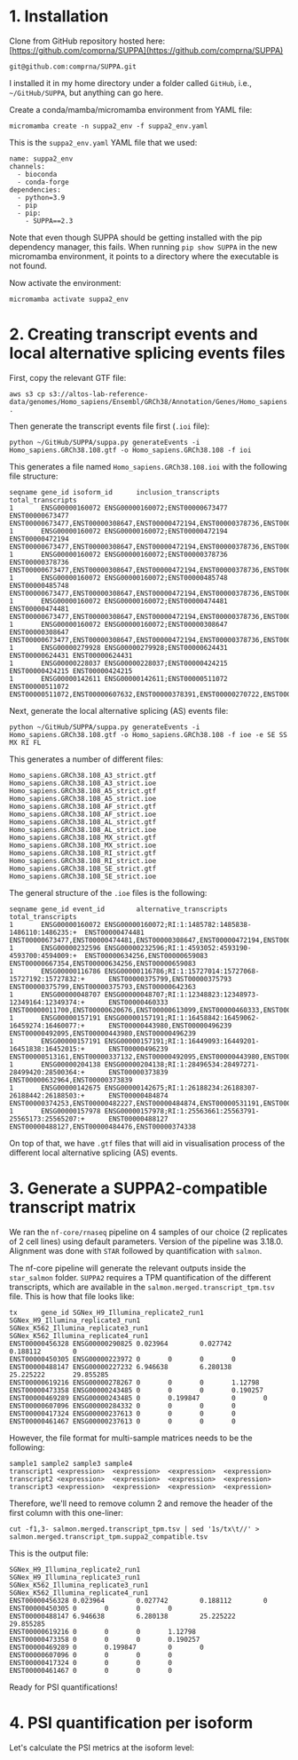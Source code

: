 # 1. Installation

Clone from GitHub repository hosted here: [https://github.com/comprna/SUPPA](https://github.com/comprna/SUPPA)

```
git@github.com:comprna/SUPPA.git
```

I installed it in my home directory under a folder called `GitHub`, i.e., `~/GitHub/SUPPA`, but anything can go here.

Create a conda/mamba/micromamba environment from YAML file:

```
micromamba create -n suppa2_env -f suppa2_env.yaml
```

This is the `suppa2_env.yaml` YAML file that we used:

```
name: suppa2_env
channels:
  - bioconda
  - conda-forge
dependencies:
  - python=3.9
  - pip
  - pip:
    - SUPPA==2.3
```

Note that even though SUPPA should be getting installed with the pip dependency manager, this fails. When running `pip show SUPPA` in the new micromamba environment, it points to a directory where the executable is not found.

Now activate the environment:

```
micromamba activate suppa2_env
```


# 2. Creating transcript events and local alternative splicing events files

First, copy the relevant GTF file:

```
aws s3 cp s3://altos-lab-reference-data/genomes/Homo_sapiens/Ensembl/GRCh38/Annotation/Genes/Homo_sapiens.GRCh38.108.gtf .
```

Then generate the transcript events file first (`.ioi` file):

```
python ~/GitHub/SUPPA/suppa.py generateEvents -i Homo_sapiens.GRCh38.108.gtf -o Homo_sapiens.GRCh38.108 -f ioi
```

This generates a file named `Homo_sapiens.GRCh38.108.ioi` with the following file structure:

```
seqname gene_id isoform_id      inclusion_transcripts   total_transcripts
1       ENSG00000160072 ENSG00000160072;ENST00000673477 ENST00000673477 ENST00000673477,ENST00000308647,ENST00000472194,ENST00000378736,ENST00000485748,ENST00000474481
1       ENSG00000160072 ENSG00000160072;ENST00000472194 ENST00000472194 ENST00000673477,ENST00000308647,ENST00000472194,ENST00000378736,ENST00000485748,ENST00000474481
1       ENSG00000160072 ENSG00000160072;ENST00000378736 ENST00000378736 ENST00000673477,ENST00000308647,ENST00000472194,ENST00000378736,ENST00000485748,ENST00000474481
1       ENSG00000160072 ENSG00000160072;ENST00000485748 ENST00000485748 ENST00000673477,ENST00000308647,ENST00000472194,ENST00000378736,ENST00000485748,ENST00000474481
1       ENSG00000160072 ENSG00000160072;ENST00000474481 ENST00000474481 ENST00000673477,ENST00000308647,ENST00000472194,ENST00000378736,ENST00000485748,ENST00000474481
1       ENSG00000160072 ENSG00000160072;ENST00000308647 ENST00000308647 ENST00000673477,ENST00000308647,ENST00000472194,ENST00000378736,ENST00000485748,ENST00000474481
1       ENSG00000279928 ENSG00000279928;ENST00000624431 ENST00000624431 ENST00000624431
1       ENSG00000228037 ENSG00000228037;ENST00000424215 ENST00000424215 ENST00000424215
1       ENSG00000142611 ENSG00000142611;ENST00000511072 ENST00000511072 ENST00000511072,ENST00000607632,ENST00000378391,ENST00000270722,ENST00000514189,ENST00000512462,ENST00000463591,ENST00000509860,ENST00000378389,ENST00000606170
```

Next, generate the local alternative splicing (AS) events file:

```
python ~/GitHub/SUPPA/suppa.py generateEvents -i Homo_sapiens.GRCh38.108.gtf -o Homo_sapiens.GRCh38.108 -f ioe -e SE SS MX RI FL
```

This generates a number of different files:

```
Homo_sapiens.GRCh38.108_A3_strict.gtf
Homo_sapiens.GRCh38.108_A3_strict.ioe
Homo_sapiens.GRCh38.108_A5_strict.gtf
Homo_sapiens.GRCh38.108_A5_strict.ioe
Homo_sapiens.GRCh38.108_AF_strict.gtf
Homo_sapiens.GRCh38.108_AF_strict.ioe
Homo_sapiens.GRCh38.108_AL_strict.gtf
Homo_sapiens.GRCh38.108_AL_strict.ioe
Homo_sapiens.GRCh38.108_MX_strict.gtf
Homo_sapiens.GRCh38.108_MX_strict.ioe
Homo_sapiens.GRCh38.108_RI_strict.gtf
Homo_sapiens.GRCh38.108_RI_strict.ioe
Homo_sapiens.GRCh38.108_SE_strict.gtf
Homo_sapiens.GRCh38.108_SE_strict.ioe
```

The general structure of the `.ioe` files is the following:

```
seqname gene_id event_id        alternative_transcripts total_transcripts
1       ENSG00000160072 ENSG00000160072;RI:1:1485782:1485838-1486110:1486235:+  ENST00000474481 ENST00000673477,ENST00000474481,ENST00000308647,ENST00000472194,ENST00000485748
1       ENSG00000232596 ENSG00000232596;RI:1:4593052:4593190-4593700:4594009:+  ENST00000634256,ENST00000659083 ENST00000667354,ENST00000634256,ENST00000659083
1       ENSG00000116786 ENSG00000116786;RI:1:15727014:15727068-15727192:15727832:+      ENST00000375799,ENST00000375793 ENST00000375799,ENST00000375793,ENST00000642363
1       ENSG00000048707 ENSG00000048707;RI:1:12348823:12348973-12349164:12349374:+      ENST00000460333 ENST00000011700,ENST00000620676,ENST00000613099,ENST00000460333,ENST00000646917
1       ENSG00000157191 ENSG00000157191;RI:1:16458842:16459062-16459274:16460077:+      ENST00000443980,ENST00000496239 ENST00000492095,ENST00000443980,ENST00000496239
1       ENSG00000157191 ENSG00000157191;RI:1:16449093:16449201-16451838:16452015:+      ENST00000496239 ENST00000513161,ENST00000337132,ENST00000492095,ENST00000443980,ENST00000496239,ENST00000457722,ENST00000504551
1       ENSG00000204138 ENSG00000204138;RI:1:28496534:28497271-28499420:28500364:+      ENST00000373839 ENST00000632964,ENST00000373839
1       ENSG00000142675 ENSG00000142675;RI:1:26188234:26188307-26188442:26188503:+      ENST00000484874 ENST00000374253,ENST00000482227,ENST00000484874,ENST00000531191,ENST00000361530
1       ENSG00000157978 ENSG00000157978;RI:1:25563661:25563791-25565173:25565207:+      ENST00000488127 ENST00000488127,ENST00000484476,ENST00000374338
```

On top of that, we have `.gtf` files that will aid in visualisation process of the different local alternative splicing (AS) events.


# 3. Generate a SUPPA2-compatible transcript matrix

We ran the `nf-core/rnaseq` pipeline on 4 samples of our choice (2 replicates of 2 cell lines) using default parameters. Version of the pipeline was 3.18.0. Alignment was done with `STAR` followed by quantification with `salmon`. 

The nf-core pipeline will generate the relevant outputs inside the `star_salmon` folder. `SUPPA2` requires a TPM quantification of the different transcripts, which are available in the `salmon.merged.transcript_tpm.tsv` file. This is how that file looks like:

```
tx      gene_id SGNex_H9_Illumina_replicate2_run1       SGNex_H9_Illumina_replicate3_run1       SGNex_K562_Illumina_replicate3_run1     SGNex_K562_Illumina_replicate4_run1
ENST00000456328 ENSG00000290825 0.023964        0.027742        0.188112        0
ENST00000450305 ENSG00000223972 0       0       0       0
ENST00000488147 ENSG00000227232 6.946638        6.280138        25.225222       29.855285
ENST00000619216 ENSG00000278267 0       0       0       1.12798
ENST00000473358 ENSG00000243485 0       0       0       0.190257
ENST00000469289 ENSG00000243485 0       0.199847        0       0
ENST00000607096 ENSG00000284332 0       0       0       0
ENST00000417324 ENSG00000237613 0       0       0       0
ENST00000461467 ENSG00000237613 0       0       0       0
```

However, the file format for multi-sample matrices needs to be the following:

```
sample1 sample2 sample3 sample4
transcript1 <expression>  <expression>  <expression>  <expression>
transcript2 <expression>  <expression>  <expression>  <expression>
transcript3 <expression>  <expression>  <expression>  <expression>
```

Therefore, we'll need to remove column 2 and remove the header of the first column with this one-liner:

```
cut -f1,3- salmon.merged.transcript_tpm.tsv | sed '1s/tx\t//' > salmon.merged.transcript_tpm.suppa2_compatible.tsv
```

This is the output file:

```
SGNex_H9_Illumina_replicate2_run1       SGNex_H9_Illumina_replicate3_run1       SGNex_K562_Illumina_replicate3_run1     SGNex_K562_Illumina_replicate4_run1
ENST00000456328 0.023964        0.027742        0.188112        0
ENST00000450305 0       0       0       0
ENST00000488147 6.946638        6.280138        25.225222       29.855285
ENST00000619216 0       0       0       1.12798
ENST00000473358 0       0       0       0.190257
ENST00000469289 0       0.199847        0       0
ENST00000607096 0       0       0       0
ENST00000417324 0       0       0       0
ENST00000461467 0       0       0       0
```

Ready for PSI quantifications!

# 4. PSI quantification per isoform

Let's calculate the PSI metrics at the isoform level:

```

```